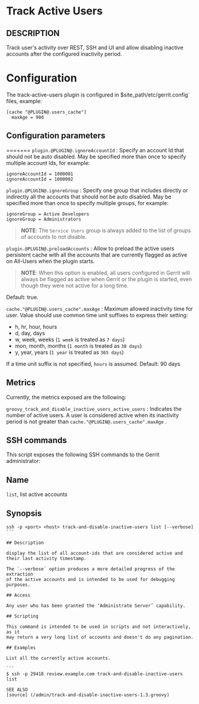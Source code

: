 Track Active Users
==============================

DESCRIPTION
-----------
Track user's activity over REST, SSH and UI and allow disabling inactive
accounts after the configured inactivity period.

Configuration
=========================

The track-active-users plugin is configured in
$site_path/etc/gerrit.config` files, example:

```text
[cache "@PLUGIN@.users_cache"]
  maxAge = 90d
```

Configuration parameters
---------------------

=======
```plugin.@PLUGIN@.ignoreAccountId```
:  Specify an account Id that should not be auto disabled.
   May be specified more than once to specify multiple account Ids, for example:

   ```
   ignoreAccountId = 1000001
   ignoreAccountId = 1000002
   ```

```plugin.@PLUGIN@.ignoreGroup```
:  Specify one group that includes directly or indirectly all the accounts that
   should not be auto disabled.
   May be specified more than once to specify multiple groups, for example:

   ```
   ignoreGroup = Active Developers
   ignoreGroup = Administrators
   ```

   > **NOTE**: The `Service Users` group is always added to the list of groups of
   > accounts to not disable.

```plugin.@PLUGIN@.preloadAccounts```
:  Allow to preload the active users persistent cache with all the accounts that
   are currently flagged as active on All-Users when the plugin starts.

   > **NOTE**: When this option is enabled, all users configured in Gerrit will
   > always be flagged as active when Gerrit or the plugin is started, even though
   > they were not active for a long time.

   Default: true.

```cache."@PLUGIN@.users_cache".maxAge```
:  Maximum allowed inactivity time for user.
   Value should use common time unit suffixes to express their setting:

   * h, hr, hour, hours
   * d, day, days
   * w, week, weeks (`1 week` is treated as `7 days`)
   * mon, month, months (`1 month` is treated as `30 days`)
   * y, year, years (`1 year` is treated as `365 days`)

   If a time unit suffix is not specified, `hours` is assumed.
   Default: 90 days

Metrics
---------------------
Currently, the metrics exposed are the following:

```groovy_track_and_disable_inactive_users_active_users```
:  Indicates the number of active users.
   A user is considered active when its inactivity period is not greater than `cache."@PLUGIN@.users_cache".maxAge` .

SSH commands
---------------------
This script exposes the following SSH commands to the Gerrit administrator:

## Name

`list`, list active accounts

## Synopsis

````
ssh -p <port> <host> track-and-disable-inactive-users list [--verbose]
```

## Description

display the list of all account-ids that are considered active and
their last activity timestamp.

The `--verbose` option produces a more detailed progress of the extraction
of the active accounts and is intended to be used for debugging purposes.

## Access

Any user who has been granted the ‘Administrate Server’ capability.

## Scripting

This command is intended to be used in scripts and not interactively, as it
may return a very long list of accounts and doesn't do any pagination.

## Examples

List all the currently active accounts.

```
$ ssh -p 29418 review.example.com track-and-disable-inactive-users list

SEE ALSO
[source] (/admin/track-and-disable-inactive-users-1.3.groovy)